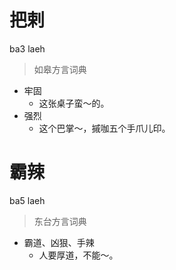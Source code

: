 # 把剌
ba3 laeh
> 如皋方言词典
- 牢固
  - 这张桌子蛮～的。
- 强烈
  - 这个巴掌～，摵咖五个手爪儿印。

# 霸辣
ba5 laeh
> 东台方言词典
- 霸道、凶狠、手辣
  - 人要厚道，不能～。
